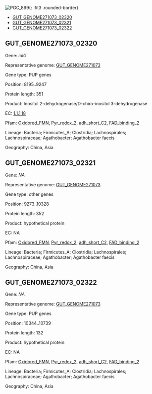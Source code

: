 ![PGC_899](../static/images/Clusters_figure/PGC_899.jpg){: .fit3 .rounded-border}

<ul id="myTab" class="nav nav-tabs">
  <li class="active">
        <a href="#tab1" data-toggle="tab">GUT_GENOME271073_02320</a>
  </li>
<li><a href="#tab2" data-toggle="tab">GUT_GENOME271073_02321</a></li>
<li><a href="#tab3" data-toggle="tab">GUT_GENOME271073_02322</a></li>
</ul>

<div id="myTabContent" class="tab-content">
  <div class="tab-pane fade in active" id="tab1">

<h2 id="GUT_GENOME271073_02320">GUT_GENOME271073_02320</h2>
<p>Gene: <em>iolG</em>
<p>Representative genome: <a href="https://www.ebi.ac.uk/metagenomics/genomes/MGYG-HGUT-03694">GUT_GENOME271073</a></p>
<p>Gene type: PUP genes</p>
<p>Position: 8195..9247</p>
<p>Protein length: 351</p>
<p>Product: Inositol 2-dehydrogenase/D-chiro-inositol 3-dehydrogenase</p>
<p>EC: <a href="https://www.brenda-enzymes.org/enzyme.php?ecno=1.1.1.18">1.1.1.18</a></p>
<p>Pfam: <a href="http://pfam.xfam.org/family/Oxidored_FMN">Oxidored_FMN</a>, <a href="http://pfam.xfam.org/family/Pyr_redox_2">Pyr_redox_2</a>, <a href="http://pfam.xfam.org/family/adh_short_C2">adh_short_C2</a>, <a href="http://pfam.xfam.org/family/FAD_binding_2">FAD_binding_2</a></p>
<p>Lineage: Bacteria; Firmicutes_A; Clostridia; Lachnospirales; Lachnospiraceae; Agathobacter; Agathobacter faecis</p>
<p>Geography: China, Asia</p>
  </div>

  <div class="tab-pane fade" id="tab2">

<h2 id="GUT_GENOME271073_02321">GUT_GENOME271073_02321</h2>
<p>Gene: <em>NA</em></p>
<p>Representative genome: <a href="https://www.ebi.ac.uk/metagenomics/genomes/MGYG-HGUT-03694">GUT_GENOME271073</a></p>
<p>Gene type: other genes</p>
<p>Position: 9273..10328</p>
<p>Protein length: 352</p>
<p>Product: hypothetical protein</p>
<p>EC: NA</p>
<p>Pfam: <a href="http://pfam.xfam.org/family/Oxidored_FMN">Oxidored_FMN</a>, <a href="http://pfam.xfam.org/family/Pyr_redox_2">Pyr_redox_2</a>, <a href="http://pfam.xfam.org/family/adh_short_C2">adh_short_C2</a>, <a href="http://pfam.xfam.org/family/FAD_binding_2">FAD_binding_2</a></p>
<p>Lineage: Bacteria; Firmicutes_A; Clostridia; Lachnospirales; Lachnospiraceae; Agathobacter; Agathobacter faecis</p>
<p>Geography: China, Asia</p>

  </div>
  <div class="tab-pane fade" id="tab3">

<h2 id="GUT_GENOME271073_02322">GUT_GENOME271073_02322</h2>
<p>Gene: <em>NA</em></p>
<p>Representative genome: <a href="https://www.ebi.ac.uk/metagenomics/genomes/MGYG-HGUT-03694">GUT_GENOME271073</a></p>
<p>Gene type: PUP genes</p>
<p>Position: 10344..10739</p>
<p>Protein length: 132</p>
<p>Product: hypothetical protein</p>
<p>EC: NA</p>
<p>Pfam: <a href="http://pfam.xfam.org/family/Oxidored_FMN">Oxidored_FMN</a>, <a href="http://pfam.xfam.org/family/Pyr_redox_2">Pyr_redox_2</a>, <a href="http://pfam.xfam.org/family/adh_short_C2">adh_short_C2</a>, <a href="http://pfam.xfam.org/family/FAD_binding_2">FAD_binding_2</a></p>
<p>Lineage: Bacteria; Firmicutes_A; Clostridia; Lachnospirales; Lachnospiraceae; Agathobacter; Agathobacter faecis</p>
<p>Geography: China, Asia</p>

  </div>
</div>
